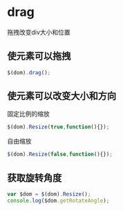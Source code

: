 # drag

拖拽改变div大小和位置

## 使元素可以拖拽

```Javascript
$(dom).drag();
```

## 使元素可以改变大小和方向

固定比例的缩放

```Javascript
$(dom).Resize(true,function(){});
```
自由缩放

```Javascript
$(dom).Resize(false,function(){});
```

## 获取旋转角度

```Javascript
var $dom = $(dom).Resize();
console.log($dom.getRotateAngle);
```

